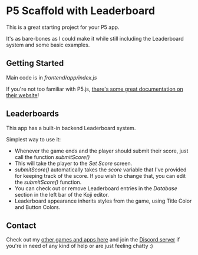# P5 Scaffold with Leaderboard

This is a great starting project for your P5 app.

It's as bare-bones as I could make it while still including the Leaderboard system and some basic examples.

## Getting Started
Main code is in *frontend/app/index.js*

If you're not too familiar with P5.js, [there's some great documentation on their website](https://p5js.org/reference/)!

## Leaderboards

This app has a built-in backend Leaderboard system.

Simplest way to use it:

- Whenever the game ends and the player should submit their score, just call the function *submitScore()*
- This will take the player to the *Set Score* screen.
- *submitScore()* automatically takes the *score* variable that I've provided for keeping track of the score. If you wish to change that, you can edit the *submitScore()* function.
- You can check out or remove Leaderboard entries in the *Database* section in the left bar of the Koji editor.
- Leaderboard appearance inherits styles from the game, using Title Color and Button Colors.


## Contact
Check out my [other games and apps here](https://withkoji.com/~Svarog1389) and join the [Discord server](https://discord.gg/eQuMJF6) if you're in need of any kind of help or are just feeling chatty :)

